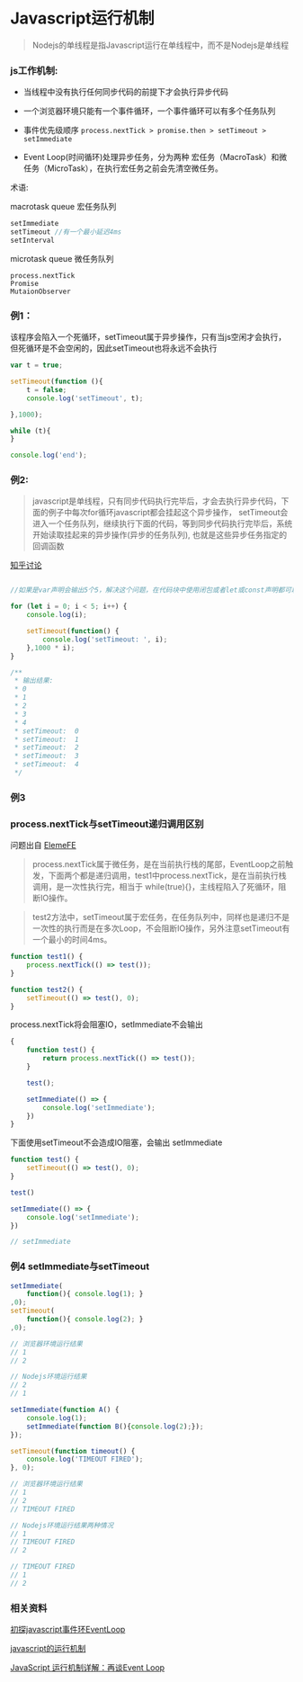 # Javascript运行机制

> Nodejs的单线程是指Javascript运行在单线程中，而不是Nodejs是单线程

### js工作机制:

* 当线程中没有执行任何同步代码的前提下才会执行异步代码

* 一个浏览器环境只能有一个事件循环，一个事件循环可以有多个任务队列

* 事件优先级顺序 ``` process.nextTick > promise.then > setTimeout > setImmediate ```

* Event Loop(时间循环)处理异步任务，分为两种 宏任务（MacroTask）和微任务（MicroTask），在执行宏任务之前会先清空微任务。

术语:

macrotask queue 宏任务队列

```javascript
setImmediate  
setTimeout //有一个最小延迟4ms
setInterval  
```
microtask queue 微任务队列

```
process.nextTick  
Promise  
MutaionObserver  
```

### 例1： 

该程序会陷入一个死循环，setTimeout属于异步操作，只有当js空闲才会执行，但死循环是不会空闲的，因此setTimeout也将永远不会执行

```javascript
var t = true;

setTimeout(function (){
    t = false;
    console.log('setTimeout', t);

},1000);

while (t){
}

console.log('end');
```

### 例2: 

> javascript是单线程，只有同步代码执行完毕后，才会去执行异步代码，下面的例子中每次for循环javascript都会挂起这个异步操作，
setTimeout会进入一个任务队列，继续执行下面的代码，等到同步代码执行完毕后，系统开始读取挂起来的异步操作(异步的任务队列),
也就是这些异步任务指定的回调函数

[知乎讨论](https://www.zhihu.com/question/266410249/answer/307932313)

```javascript

//如果是var声明会输出5个5，解决这个问题，在代码块中使用闭包或者let或const声明都可以

for (let i = 0; i < 5; i++) {
    console.log(i);

    setTimeout(function() {
        console.log('setTimeout: ', i);
    },1000 * i);
}

/**
 * 输出结果:
 * 0
 * 1
 * 2
 * 3
 * 4
 * setTimeout:  0
 * setTimeout:  1
 * setTimeout:  2
 * setTimeout:  3
 * setTimeout:  4
 */
```

### 例3

### process.nextTick与setTimeout递归调用区别

问题出自 [ElemeFE](https://github.com/ElemeFE/node-interview/blob/master/sections/zh-cn/process.md#processnexttick)

> process.nextTick属于微任务，是在当前执行栈的尾部，EventLoop之前触发，下面两个都是递归调用，test1中process.nextTick，是在当前执行栈调用，是一次性执行完，相当于 while(true){}，主线程陷入了死循环，阻断IO操作。

> test2方法中，setTimeout属于宏任务，在任务队列中，同样也是递归不是一次性的执行而是在多次Loop，不会阻断IO操作，另外注意setTimeout有一个最小的时间4ms。

```javascript
function test1() {
    process.nextTick(() => test());
}

function test2() {
    setTimeout(() => test(), 0);
}
```

process.nextTick将会阻塞IO，setImmediate不会输出

```javascript
{
    function test() {
        return process.nextTick(() => test());
    }

    test();

    setImmediate(() => {
        console.log('setImmediate');
    })
}
```

下面使用setTimeout不会造成IO阻塞，会输出 setImmediate

```javascript
function test() { 
    setTimeout(() => test(), 0);
}

test()

setImmediate(() => {
    console.log('setImmediate');
})

// setImmediate
```

### 例4 setImmediate与setTimeout

```javascript
setImmediate(
    function(){ console.log(1); }
,0);
setTimeout(
    function(){ console.log(2); }
,0);

// 浏览器环境运行结果
// 1
// 2

// Nodejs环境运行结果
// 2
// 1

```

```javascript
setImmediate(function A() {
    console.log(1);
    setImmediate(function B(){console.log(2);});
});

setTimeout(function timeout() {
    console.log('TIMEOUT FIRED');
}, 0);

// 浏览器环境运行结果
// 1
// 2
// TIMEOUT FIRED

// Nodejs环境运行结果两种情况
// 1
// TIMEOUT FIRED
// 2

// TIMEOUT FIRED
// 1
// 2
```

### 相关资料

[初探javascript事件环EventLoop](https://zhuanlan.zhihu.com/p/33127885)

[javascript的运行机制](https://www.jianshu.com/p/1ec915675ba7)

[JavaScript 运行机制详解：再谈Event Loop](http://www.ruanyifeng.com/blog/2014/10/event-loop.html)
